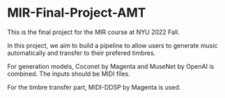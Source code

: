 # MIR-Final-Project-AMT

This is the final project for the MIR course at NYU 2022 Fall.

In this project, we aim to build a pipeline to allow users to generate music automatically and transfer to their prefered timbres.

For generation models, Coconet by Magenta and MuseNet by OpenAI is combined. The inputs should be MIDI files.

For the timbre transfer part, MIDI-DDSP by Magenta is used.
